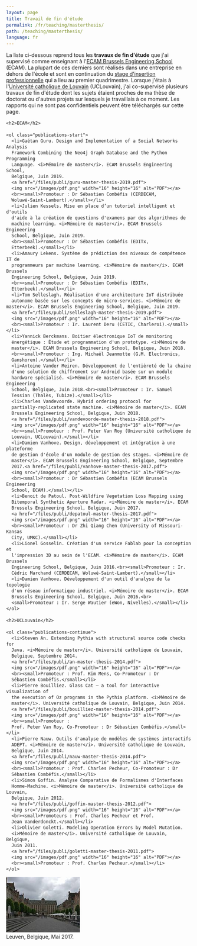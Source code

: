 ```yaml
---
layout: page
title: Travail de fin d'étude
permalink: /fr/teaching/masterthesis/
path: /teaching/masterthesis/
language: fr
---
```


<div class="page-col-wrapper">
  <div class="page-col page-col-1">
    <p>La liste ci-dessous reprend tous les <b>travaux de fin d'étude</b> que
    j'ai supervisé comme enseignant à
    l'<a href="https://www.vinci.be/fr-be/ecam">ECAM Brussels Engineering
    School</a> (ECAM). La plupart de ces derniers sont réalisés dans une
    entreprise en dehors de l'école et sont en continuation du
    <a href="/fr/teaching/internships/supervision/">stage d'insertion
    professionnelle</a> qui a lieu au premier quadrimestre. Lorsque j'étais à
    l'<a href="https://www.uclouvain.be">Université catholique de
    Louvain</a> (UCLouvain), j'ai co-supervisé plusieurs travaux de fin d'étude
    dont les sujets étaient proches de ma thèse de doctorat ou d'autres projets
    sur lesquels je travaillais à ce moment. Les rapports qui ne sont pas
    confidentiels peuvent être téléchargés sur cette page.</p>

    <h2>ECAM</h2>

    <ol class="publications-start">
      <li>Gaétan Guru. Design and Implementation of a Social Networks Analysis
      Framework Combining the Neo4j Graph Database and the Python Programming
      Language. <i>Mémoire de master</i>. ECAM Brussels Engineering School,
      Belgique, Juin 2019.
      <a href="/files/publi/guru-master-thesis-2019.pdf">
      <img src="/images/pdf.png" width="16" height="16" alt="PDF"></a>
      <br><small>Promoteur : Dr Sébastien Combéfis (CERDECAM,
      Woluwé-Saint-Lambert).</small></li>
      <li>Julien Kessels. Mise en place d’un tutoriel intelligent et d'outils
      d'aide à la création de questions d'examens par des algorithmes de
      machine learning. <i>Mémoire de master</i>. ECAM Brussels Engineering
      School, Belgique, Juin 2019.
      <br><small>Promoteur : Dr Sébastien Combéfis (EDITx,
      Etterbeek).</small></li>
      <li>Amaury Lekens. Système de prédiction des niveaux de compétence IT de
      programmeurs par machine learning. <i>Mémoire de master</i>. ECAM Brussels
      Engineering School, Belgique, Juin 2019.
      <br><small>Promoteur : Dr Sébastien Combéfis (EDITx,
      Etterbeek).</small></li>
      <li>Tom Selleslagh. Réalisation d'une architecture IoT distribuée
      autonome basée sur les concepts de micro-services. <i>Mémoire de master</i>. ECAM Brussels Engineering School, Belgique, Juin 2019.
      <a href="/files/publi/selleslagh-master-thesis-2019.pdf">
      <img src="/images/pdf.png" width="16" height="16" alt="PDF"></a>
      <br><small>Promoteur : Ir. Laurent Deru (CETIC, Charleroi).</small></li>
      <li>Yannick Berckmans. Boitier électronique IoT de monitoring
      énergétique : Étude et programmation d'un prototype. <i>Mémoire de 
      master</i>. ECAM Brussels Engineering School, Belgique, Juin 2018.
      <br><small>Promoteur : Ing. Michaël Jeanmotte (G.M. Electronics,
      Ganshoren).</small></li>
      <li>Antoine Vander Meiren. Développement de l'entièreté de la chaine
      d'une solution de chiffrement sur Android basée sur un module
      hardware spécialisé. <i>Mémoire de master</i>. ECAM Brussels Engineering
      School, Belgique, Juin 2018.<br><small>Promoteur : Ir. Samuel
      Tessian (Thalès, Tubize).</small></li>
      <li>Charles Vandevoorde. Hybrid ordering protocol for
      partially-replicated state machine. <i>Mémoire de master</i>. ECAM
      Brussels Engineering School, Belgique, Juin 2018.
      <a href="/files/publi/vandevoorde-master-thesis-2018.pdf">
      <img src="/images/pdf.png" width="16" height="16" alt="PDF"></a>
      <br><small>Promoteur : Prof. Peter Van Roy (Université catholique de
      Louvain, UCLouvain).</small></li>
      <li>Damien Vanhove. Design, développement et intégration à une plateforme
      de gestion d'école d'un module de gestion des stages. <i>Mémoire de
      master</i>. ECAM Brussels Engineering School, Belgique, Septembre
      2017.<a href="/files/publi/vanhove-master-thesis-2017.pdf">
      <img src="/images/pdf.png" width="16" height="16" alt="PDF"></a>
      <br><small>Promoteur : Dr Sébastien Combéfis (ECAM Brussels Engineering
      School, ECAM).</small></li>
      <li>Benoit de Patoul. Post-Wildfire Vegetation Loss Mapping using
      Bitemporal Synthetic Aperture Radar. <i>Mémoire de master</i>. ECAM
      Brussels Engineering School, Belgique, Juin 2017.
      <a href="/files/publi/depatoul-master-thesis-2017.pdf">
      <img src="/images/pdf.png" width="16" height="16" alt="PDF"></a>
      <br><small>Promoteur : Dr Zhi Qiang Chen (University of Missouri-Kansas
      City, UMKC).</small></li>
      <li>Lionel Gosselin. Création d'un service Fablab pour la conception et
      l'impression 3D au sein de l'ECAM. <i>Mémoire de master</i>. ECAM Brussels
      Engineering School, Belgique, Juin 2016.<br><small>Promoteur : Ir.
      Cédric Marchand (CERDECAM, Woluwé-Saint-Lambert).</small></li>
      <li>Damien Vanhove. Développement d'un outil d'analyse de la topologie
      d'un réseau informatique industriel. <i>Mémoire de master</i>. ECAM
      Brussels Engineering School, Belgique, Juin 2016.<br>
      <small>Promoteur : Ir. Serge Wautier (eWon, Nivelles).</small></li>
    </ol>

    <h2>UCLouvain</h2>

    <ol class="publications-continue">
      <li>Steven An. Extending Pythia with structural source code checks for
      Java. <i>Mémoire de master</i>. Université catholique de Louvain,
      Belgique, Septembre 2014.
      <a href="/files/publi/an-master-thesis-2014.pdf">
      <img src="/images/pdf.png" width="16" height="16" alt="PDF"></a>
      <br><small>Promoteur : Prof. Kim Mens, Co-Promoteur : Dr
      Sébastien Combéfis.</small></li>
      <li>Pierre Bouilliez. Glass Cat — a tool for interactive visualization of
      the execution of Oz programs in the Pythia platform. <i>Mémoire de
      master</i>. Université catholique de Louvain, Belgique, Juin 2014.
      <a href="/files/publi/bouilliez-master-thesis-2014.pdf">
      <img src="/images/pdf.png" width="16" height="16" alt="PDF"></a>
      <br><small>Promoteur :
      Prof. Peter Van Roy, Co-Promoteur : Dr Sébastien Combéfis.</small></li>
      <li>Pierre Nauw. Outils d'analyse de modèles de systèmes interactifs
      ADEPT. <i>Mémoire de master</i>. Université catholique de Louvain,
      Belgique, Juin 2014.
      <a href="/files/publi/nauw-master-thesis-2014.pdf">
      <img src="/images/pdf.png" width="16" height="16" alt="PDF"></a>
      <br><small>Promoteur : Prof. Charles Pecheur, Co-Promoteur : Dr
      Sébastien Combéfis.</small></li>
      <li>Simon Goffin. Analyse Comparative de Formalismes d'Interfaces
      Homme-Machine. <i>Mémoire de master</i>. Université catholique de Louvain,
      Belgique, Juin 2012.
      <a href="/files/publi/goffin-master-thesis-2012.pdf">
      <img src="/images/pdf.png" width="16" height="16" alt="PDF"></a>
      <br><small>Promoteurs : Prof. Charles Pecheur et Prof.
      Jean Vanderdonckt.</small></li>
      <li>Olivier Goletti. Modeling Operation Errors by Model Mutation.
      <i>Mémoire de master</i>. Université catholique de Louvain, Belgique,
      Juin 2011.
      <a href="/files/publi/goletti-master-thesis-2011.pdf">
      <img src="/images/pdf.png" width="16" height="16" alt="PDF"></a>
      <br><small>Promoteur : Prof. Charles Pecheur.</small></li>
    </ol>
  </div>
  <div class="page-col page-col-2">
    <p><img src="/images/leuven.jpg" alt="Leuven, Belgique, Mai 2017."
    width="200" height="150"><br>Leuven, Belgique, Mai 2017.</p>
  </div>
</div>
